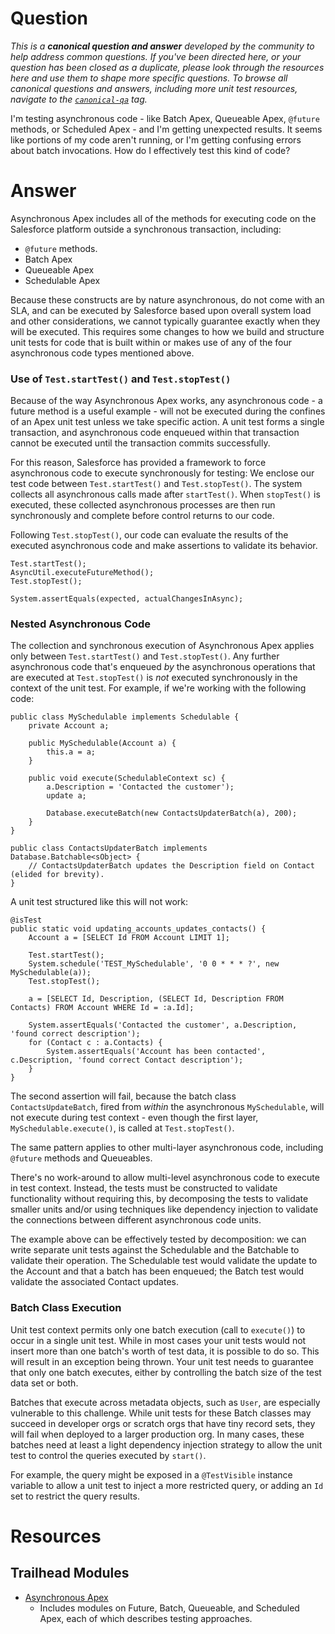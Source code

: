 # Question

*This is a **canonical question and answer** developed by the community to help address common questions. If you've been directed here, or your question has been closed as a duplicate, please look through the resources here and use them to shape more specific questions. To browse all canonical questions and answers, including more unit test resources, navigate to the [`canonical-qa`](https://salesforce.stackexchange.com/questions/tagged/canonical-qa) tag.*

I'm testing asynchronous code - like Batch Apex, Queueable Apex, `@future` methods, or Scheduled Apex - and I'm getting unexpected results. It seems like portions of my code aren't running, or I'm getting confusing errors about batch invocations. How do I effectively test this kind of code?

# Answer

Asynchronous Apex includes all of the methods for executing code on the Salesforce platform outside a synchronous transaction, including:

 - `@future` methods.
 - Batch Apex
 - Queueable Apex
 - Schedulable Apex

Because these constructs are by nature asynchronous, do not come with an SLA, and can be executed by Salesforce based upon overall system load and other considerations, we cannot typically guarantee exactly when they will be executed. This requires some changes to how we build and structure unit tests for code that is built within or makes use of any of the four asynchronous code types mentioned above.

### Use of `Test.startTest()` and `Test.stopTest()` 

Because of the way Asynchronous Apex works, any asynchronous code - a future method is a useful example - will not be executed during the confines of an Apex unit test unless we take specific action. A unit test forms a single transaction, and asynchronous code enqueued within that transaction cannot be executed until the transaction commits successfully. 

For this reason, Salesforce has provided a framework to force asynchronous code to execute synchronously for testing:
We enclose our test code between `Test.startTest()` and `Test.stopTest()`. The system collects all asynchronous calls made after `startTest()`. When `stopTest()` is executed, these collected asynchronous processes are then run synchronously and complete before control returns to our code.

Following `Test.stopTest()`, our code can evaluate the results of the executed asynchronous code and make assertions to validate its behavior.

    Test.startTest();
    AsyncUtil.executeFutureMethod();
    Test.stopTest();

    System.assertEquals(expected, actualChangesInAsync);

### Nested Asynchronous Code

The collection and synchronous execution of Asynchronous Apex applies only between `Test.startTest()` and `Test.stopTest()`. Any further asynchronous code that's enqueued *by* the asynchronous operations that are executed at `Test.stopTest()` is *not* executed synchronously in the context of the unit test. For example, if we're working with the following code:

    public class MySchedulable implements Schedulable { 
        private Account a;
        
        public MySchedulable(Account a) {
            this.a = a;
        }
        
        public void execute(SchedulableContext sc) {
            a.Description = 'Contacted the customer');
            update a;

            Database.executeBatch(new ContactsUpdaterBatch(a), 200);
        }
    }

    public class ContactsUpdaterBatch implements Database.Batchable<sObject> { 
        // ContactsUpdaterBatch updates the Description field on Contact (elided for brevity).
    }
   
A unit test structured like this will not work:

    @isTest
    public static void updating_accounts_updates_contacts() {
        Account a = [SELECT Id FROM Account LIMIT 1];

        Test.startTest();
        System.schedule('TEST_MySchedulable', '0 0 * * * ?', new MySchedulable(a));
        Test.stopTest();

        a = [SELECT Id, Description, (SELECT Id, Description FROM Contacts) FROM Account WHERE Id = :a.Id];

        System.assertEquals('Contacted the customer', a.Description, 'found correct description');
        for (Contact c : a.Contacts) {
            System.assertEquals('Account has been contacted', c.Description, 'found correct Contact description');
        }
    }
    
The second assertion will fail, because the batch class `ContactsUpdateBatch`, fired from *within* the asynchronous `MySchedulable`, will not execute during test context - even though the first layer, `MySchedulable.execute()`, is called at `Test.stopTest()`.

The same pattern applies to other multi-layer asynchronous code, including `@future` methods and Queueables.

There's no work-around to allow multi-level asynchronous code to execute in test context. Instead, the tests must be constructed to validate functionality without requiring this, by decomposing the tests to validate smaller units and/or using techniques like dependency injection to validate the connections between different asynchronous code units.

The example above can be effectively tested by decomposition: we can write separate unit tests against the Schedulable and the Batchable to validate their operation. The Schedulable test would validate the update to the Account and that a batch has been enqueued; the Batch test would validate the associated Contact updates. 

### Batch Class Execution

Unit test context permits only one batch execution (call to `execute()`) to occur in a single unit test. While in most cases your unit tests would not insert more than one batch's worth of test data, it is possible to do so. This will result in an exception being thrown. Your unit test needs to guarantee that only one batch executes, either by controlling the batch size of the test data set or both.

Batches that execute across metadata objects, such as `User`, are especially vulnerable to this challenge. While unit tests for these Batch classes may succeed in developer orgs or scratch orgs that have tiny record sets, they will fail when deployed to a larger production org. In many cases, these batches need at least a light dependency injection strategy to allow the unit test to control the queries executed by `start()`. 

For example, the query might be exposed in a `@TestVisible` instance variable to allow a unit test to inject a more restricted query, or adding an `Id` set to restrict the query results.

# Resources

## Trailhead Modules

- [Asynchronous Apex](https://trailhead.salesforce.com/en/content/learn/modules/asynchronous_apex)
  - Includes modules on Future, Batch, Queueable, and Scheduled Apex, each of which describes testing approaches.
